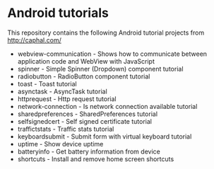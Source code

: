 Android tutorials
=================

This repository contains the following Android tutorial projects from http://caphal.com/

* webview-communication - Shows how to communicate between application code and WebView with JavaScript
* spinner               - Simple Spinner (Dropdown) component tutorial
* radiobutton           - RadioButton component tutorial
* toast                 - Toast tutorial
* asynctask             - AsyncTask tutorial
* httprequest           - Http request tutorial
* network-connection    - Is network connection available tutorial
* sharedpreferences     - SharedPreferences tutorial
* selfsignedcert        - Self signed certificate tutorial
* traffictstats         - Traffic stats tutorial
* keyboardsubmit        - Submit form with virtual keyboard tutorial
* uptime                - Show device uptime
* batteryinfo           - Get battery information from device
* shortcuts             - Install and remove home screen shortcuts
